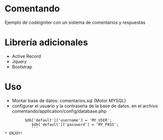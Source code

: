 Comentando
===========
Ejemplo de codeigniter con un sistema de comentarios y respuestas

Librería adicionales
===========
* Active Record
* Jquery
* Bootstrap 

Uso
==========
* Montar base de datos: comentarios.sql (Motor MYSQL)
* configurar el usuario y la contraseña de la base de datos.
   en el archivo comentando/application/config/database.php
```   
         $db['default']['username'] = 'MY_USER';
            $db['default']['password'] = 'MY_PASS';
            ```
* ENJOY!
